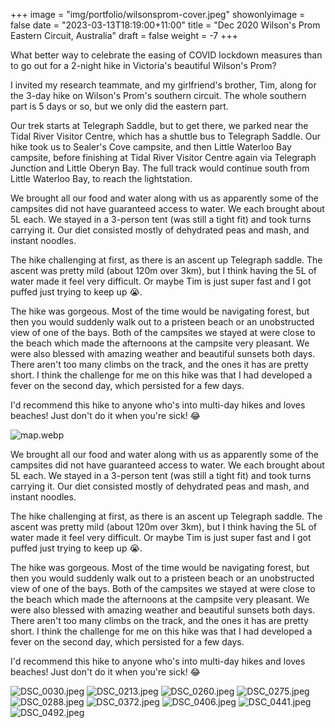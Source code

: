 +++
image = "img/portfolio/wilsonsprom-cover.jpeg"
showonlyimage = false
date = "2023-03-13T18:19:00+11:00"
title = "Dec 2020 Wilson's Prom Eastern Circuit, Australia"
draft = false
weight = -7
+++

What better way to celebrate the easing of COVID lockdown measures than to go out for a 2-night hike in Victoria's beautiful Wilson's Prom?
<!--more-->

I invited my research teammate, and my girlfriend's brother, Tim, along for the 3-day hike on Wilson's Prom's southern circuit. The whole southern part is 5 days or so, but we only did the eastern part.

Our trek starts at Telegraph Saddle, but to get there, we parked near the Tidal River Visitor Centre, which has a shuttle bus to Telegraph Saddle. Our hike took us to Sealer's Cove campsite, and then Little Waterloo Bay campsite, before finishing at Tidal River Visitor Centre again via Telegraph Junction and Little Oberyn Bay. The full track would continue south from Little Waterloo Bay, to reach the lightstation.

We brought all our food and water along with us as apparently some of the campsites did not have guaranteed access to water. We each brought about 5L each. We stayed in a 3-person tent (was still a tight fit) and took turns carrying it. Our diet consisted mostly of dehydrated peas and mash, and instant noodles.

The hike challenging at first, as there is an ascent up Telegraph saddle. The ascent was pretty mild (about 120m over 3km), but I think having the 5L of water made it feel very difficult. Or maybe Tim is just super fast and I got puffed just trying to keep up 😭.

The hike was gorgeous. Most of the time would be navigating forest, but then you would suddenly walk out to a pristeen beach or an unobstructed view of one of the bays. Both of the campsites we stayed at were close to the beach which made the afternoons at the campsite very pleasant. We were also blessed with amazing weather and beautiful sunsets both days. There aren't too many climbs on the track, and the ones it has are pretty short. I think the challenge for me on this hike was that I had developed a fever on the second day, which persisted for a few days.

I'd recommend this hike to anyone who's into multi-day hikes and loves beaches! Just don't do it when you're sick! 😂

![map.webp](/trips/img/trips-wilsonsprom/map.webp "fullwidth")

We brought all our food and water along with us as apparently some of the campsites did not have guaranteed access to water. We each brought about 5L each. We stayed in a 3-person tent (was still a tight fit) and took turns carrying it. Our diet consisted mostly of dehydrated peas and mash, and instant noodles.

The hike challenging at first, as there is an ascent up Telegraph saddle. The ascent was pretty mild (about 120m over 3km), but I think having the 5L of water made it feel very difficult. Or maybe Tim is just super fast and I got puffed just trying to keep up 😭.

The hike was gorgeous. Most of the time would be navigating forest, but then you would suddenly walk out to a pristeen beach or an unobstructed view of one of the bays. Both of the campsites we stayed at were close to the beach which made the afternoons at the campsite very pleasant. We were also blessed with amazing weather and beautiful sunsets both days. There aren't too many climbs on the track, and the ones it has are pretty short. I think the challenge for me on this hike was that I had developed a fever on the second day, which persisted for a few days.

I'd recommend this hike to anyone who's into multi-day hikes and loves beaches! Just don't do it when you're sick! 😂

![DSC_0030.jpeg](/trips/img/trips-wilsonsprom/DSC_0030.jpeg "gallery")
![DSC_0213.jpeg](/trips/img/trips-wilsonsprom/DSC_0213.jpeg "gallery")
![DSC_0260.jpeg](/trips/img/trips-wilsonsprom/DSC_0260.jpeg "gallery")
![DSC_0275.jpeg](/trips/img/trips-wilsonsprom/DSC_0275.jpeg "gallery")
![DSC_0288.jpeg](/trips/img/trips-wilsonsprom/DSC_0288.jpeg "gallery")
![DSC_0372.jpeg](/trips/img/trips-wilsonsprom/DSC_0372.jpeg "gallery")
![DSC_0406.jpeg](/trips/img/trips-wilsonsprom/DSC_0406.jpeg "gallery")
![DSC_0441.jpeg](/trips/img/trips-wilsonsprom/DSC_0441.jpeg "gallery")
![DSC_0492.jpeg](/trips/img/trips-wilsonsprom/DSC_0492.jpeg "gallery")